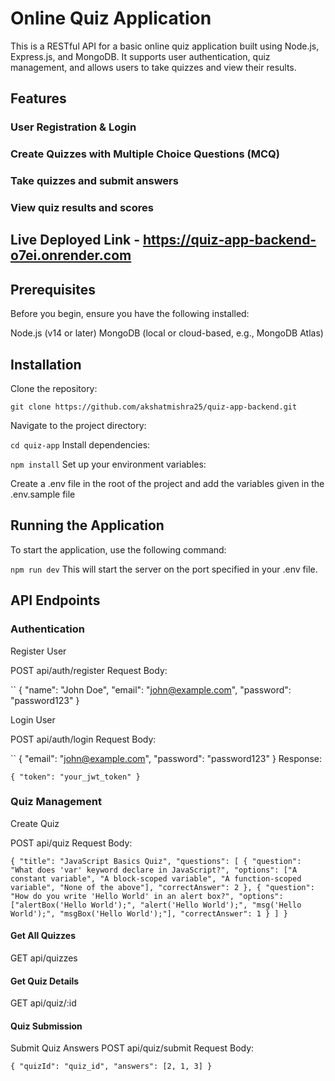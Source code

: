 # Online Quiz Application
This is a RESTful API for a basic online quiz application built using Node.js, Express.js, and MongoDB. It supports user authentication, quiz management, and allows users to take quizzes and view their results.

## Features
### User Registration & Login
### Create Quizzes with Multiple Choice Questions (MCQ)
### Take quizzes and submit answers
### View quiz results and scores

## Live Deployed Link - https://quiz-app-backend-o7ei.onrender.com

## Prerequisites
Before you begin, ensure you have the following installed:

Node.js (v14 or later)
MongoDB (local or cloud-based, e.g., MongoDB Atlas)

## Installation
Clone the repository:


``` git clone https://github.com/akshatmishra25/quiz-app-backend.git ```

Navigate to the project directory:

`` cd quiz-app ``
Install dependencies:

``` npm install ```
Set up your environment variables:

Create a .env file in the root of the project and add the variables given in the .env.sample file

## Running the Application
To start the application, use the following command:

``` npm run dev ```
This will start the server on the port specified in your .env file.

## API Endpoints
### Authentication
Register User

POST api/auth/register
Request Body:

`` {
  "name": "John Doe",
  "email": "john@example.com",
  "password": "password123"
} 

Login User

POST api/auth/login
Request Body:

`` {
  "email": "john@example.com",
  "password": "password123"
} 
Response:

`` {
  "token": "your_jwt_token"
} ``

### Quiz Management
Create Quiz

POST api/quiz
Request Body:

`` {
  "title": "JavaScript Basics Quiz",
  "questions": [
    {
      "question": "What does 'var' keyword declare in JavaScript?",
      "options": ["A constant variable", "A block-scoped variable", "A function-scoped variable", "None of the above"],
      "correctAnswer": 2
    },
    {
      "question": "How do you write 'Hello World' in an alert box?",
      "options": ["alertBox('Hello World');", "alert('Hello World');", "msg('Hello World');", "msgBox('Hello World');"],
      "correctAnswer": 1
    }
  ]
} ``

#### Get All Quizzes

GET api/quizzes

#### Get Quiz Details

GET api/quiz/:id

#### Quiz Submission
Submit Quiz Answers
POST api/quiz/submit
Request Body:

`` {
  "quizId": "quiz_id",
  "answers": [2, 1, 3]
} ``
